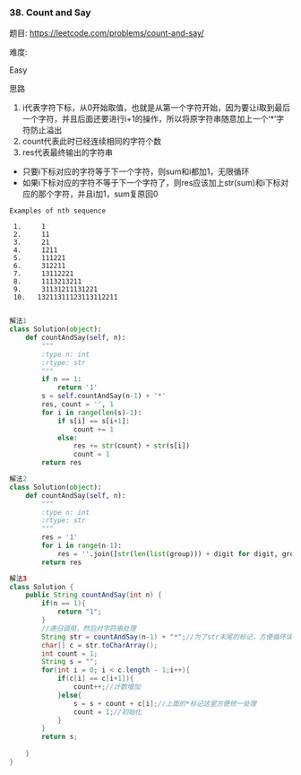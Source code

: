 ### 38. Count and Say

题目:
<https://leetcode.com/problems/count-and-say/>


难度:

Easy


思路


1. i代表字符下标，从0开始取值，也就是从第一个字符开始，因为要让i取到最后一个字符，并且后面还要进行i+1的操作，所以将原字符串随意加上一个‘*’字符防止溢出
2. count代表此时已经连续相同的字符个数
3. res代表最终输出的字符串

- 只要i下标对应的字符等于下一个字符，则sum和i都加1，无限循环
- 如果i下标对应的字符不等于下一个字符了，则res应该加上str(sum)和i下标对应的那个字符，并且i加1，sum复原回0

```
Examples of nth sequence

 1.     1
 2.     11
 3.     21
 4.     1211
 5.     111221 
 6.     312211
 7.     13112221
 8.     1113213211
 9.     31131211131221
 10.   13211311123113112211
 
```
```python
解法1
class Solution(object):
    def countAndSay(self, n):
        """
        :type n: int
        :rtype: str
        """
        if n == 1:
            return '1'
        s = self.countAndSay(n-1) + '*'
        res, count = '', 1
        for i in range(len(s)-1):
            if s[i] == s[i+1]:
                count += 1
            else:
                res += str(count) + str(s[i])
                count = 1
        return res
```
```python
解法2
class Solution(object):
    def countAndSay(self, n):
        """
        :type n: int
        :rtype: str
        """
        res = '1'
        for i in range(n-1):
            res = ''.join([str(len(list(group))) + digit for digit, group in itertools.groupby(res)])
        return res
```


```java
解法3
class Solution {
    public String countAndSay(int n) {
        if(n == 1){  
            return "1";  
        }  
        //递归调用，然后对字符串处理  
        String str = countAndSay(n-1) + "*";//为了str末尾的标记，方便循环读数  
        char[] c = str.toCharArray();  
        int count = 1;  
        String s = "";  
        for(int i = 0; i < c.length - 1;i++){  
            if(c[i] == c[i+1]){  
                count++;//计数增加  
            }else{  
                s = s + count + c[i];//上面的*标记这里方便统一处理  
                count = 1;//初始化  
            }  
        }  
        return s;
        
    }
}
```


